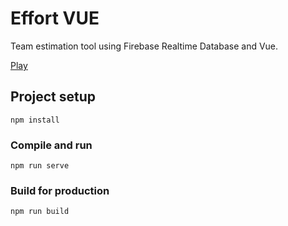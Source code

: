 # Effort VUE
Team estimation tool using Firebase Realtime Database and Vue.

[Play](https://skotz.github.io/effort-vue/#/)

## Project setup
```
npm install
```

### Compile and run
```
npm run serve
```

### Build for production
```
npm run build
```